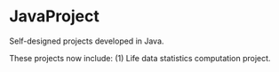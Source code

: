 JavaProject
===========
Self-designed projects developed in Java.

These projects now include:
(1) Life data statistics computation project.
